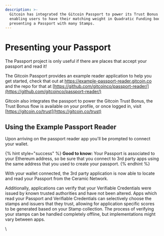 ```yaml
---
description: >-
  Gitcoin has integrated the Gitcoin Passport to power its Trust Bonus score,
  enabling users to have their matching weight in Quadratic Funding boosted by
  presenting a Passport with many Stamps.
---
```


# Presenting your Passport

The Passport project is only useful if there are places that accept your passport and read it!

The Gitcoin Passport provides an example reader application to help you get started, check that out at https://example-passport-reader.gitcoin.co and the repo for that at [https://github.com/gitcoinco/passport-reader/](https://github.com/gitcoinco/passport-reader/)

Gitcoin also integrates the passport to power the Gitcoin Trust Bonus, the Trust Bonus flow is available on your profile, or once logged in, visit [https://gitcoin.co/trust](https://gitcoin.co/trust)



## Using the Example Passport Reader

Upon arriving on the passport reader app you'll be prompted to connect your wallet.&#x20;

{% hint style="success" %}
**Good to know:** Your Passport is associated to your Ethereum address, so be sure that you connect to 3rd party apps using the same address that you used to create your passport.
{% endhint %}

With your wallet connected, the 3rd party application is now able to locate and read your Passport from the Ceramic Network.

Additionally, applications can verify that your Verifiable Credentials were issued by known trusted authorities and have not been altered. Apps which read your Passport and Verifiable Credentials can selectively choose the stamps and issuers that they trust, allowing for application specific scores to be generated based on your Stamp collection. The process of verifying your stamps can be handled completely offline, but implementations might vary between apps.



\




